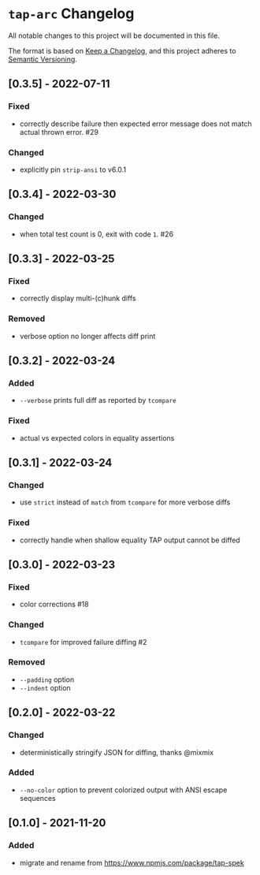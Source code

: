 # `tap-arc` Changelog

All notable changes to this project will be documented in this file.

The format is based on [Keep a Changelog](https://keepachangelog.com/en/1.0.0/), and this project adheres to [Semantic Versioning](https://semver.org/spec/v2.0.0.html).

<!-- ## [Unreleased] -->

## [0.3.5] - 2022-07-11

### Fixed

- correctly describe failure then expected error message does not match actual thrown error. #29

### Changed

- explicitly pin `strip-ansi` to v6.0.1

## [0.3.4] - 2022-03-30

### Changed

- when total test count is 0, exit with code `1`. #26

## [0.3.3] - 2022-03-25

### Fixed

- correctly display multi-(c)hunk diffs

### Removed

- verbose option no longer affects diff print

## [0.3.2] - 2022-03-24

### Added

- `--verbose` prints full diff as reported by `tcompare`

### Fixed

- actual vs expected colors in equality assertions

## [0.3.1] - 2022-03-24

### Changed

- use `strict` instead of `match` from `tcompare` for more verbose diffs

### Fixed

- correctly handle when shallow equality TAP output cannot be diffed

## [0.3.0] - 2022-03-23

### Fixed

- color corrections #18

### Changed

- `tcompare` for improved failure diffing #2

### Removed

- `--padding` option
- `--indent` option

## [0.2.0] - 2022-03-22

### Changed

- deterministically stringify JSON for diffing, thanks @mixmix

### Added

- `--no-color` option to prevent colorized output with ANSI escape sequences

## [0.1.0] - 2021-11-20

### Added

- migrate and rename from https://www.npmjs.com/package/tap-spek

